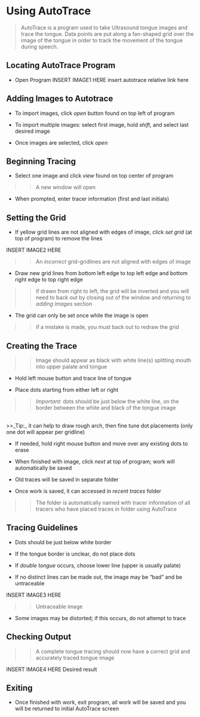 Using AutoTrace
====
>AutoTrace is a program used to take Ultrasound tongue images and trace the tongue. Data points are put along a fan-shaped grid over the image of the tongue in order to track the movement of the tongue during speech.

Locating AutoTrace Program
----
 + Open Program
 INSERT IMAGE1 HERE
insert autotrace relative link here

Adding Images to Autotrace
----

 + To import images, click _open_ button found on top left of program

 + To import multiple images: select first image, hold _shift_, and select last desired image

 + Once images are selected, click _open_

Beginning Tracing
----

 + Select one image and click _view_ found on top center of program

>>A new window will open

 + When prompted, enter tracer information (first and last initials)

Setting the Grid
----

 + If yellow grid lines are not aligned with edges of image, click _set grid_ (at top of program) to remove the lines

 INSERT IMAGE2 HERE


>>An _incorrect_ grid-gridlines are not aligned with edges of image

 + Draw new grid lines from bottom left edge to top left edge and bottom right edge to top right edge 
 >>if drawn from right to left, the grid will be inverted and you will need to back out by closing out of the window and returning to _adding images_ section

 + The grid can only be set once while the image is open
 >>if a mistake is made, you must back out to redraw the grid

Creating the Trace
----

>>Image should appear as black with white line(s) splitting mouth into upper palate and tongue

 + Hold left mouse button and trace line of tongue

 + Place dots starting from either left or right

>>_Important:_ dots should be just below the white line, on the border between the white and black of the tongue image
<br />
>>_Tip:_ it can help to draw rough arch, then fine tune dot placements (only one dot will appear per gridline)

 + If needed, hold right mouse button and move over any existing dots to erase

 + When finished with image, click _next_ at top of program; work will automatically be saved

 + Old traces will be saved in separate folder

 + Once work is saved, it can accessed in _recent traces_ folder
 >>The folder is automatically named with tracer information of all tracers who have placed traces in folder using AutoTrace

Tracing Guidelines
----

 + Dots should be just below white border

 + If the tongue border is unclear, do not place dots

 + If _double tongue_ occurs, choose lower line (upper is usually palate)

 + If no distinct lines can be made out, the image may be “bad” and be untraceable

 INSERT IMAGE3 HERE

 >>Untraceable image

+ Some images may be distorted; if this occurs, do not attempt to trace

Checking Output
----

>>A complete tongue tracing should now have a correct grid and accurately traced tongue image

INSERT IMAGE4 HERE
Desired result

Exiting
----

 + Once finished with work, exit program, all work will be saved and you will be returned to initial AutoTrace screen